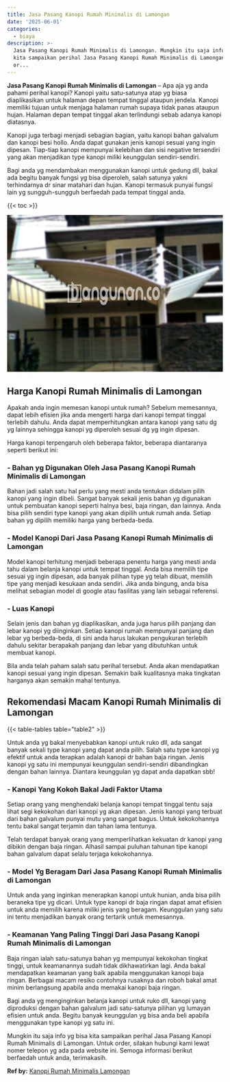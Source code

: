 ```yaml
---
title: Jasa Pasang Kanopi Rumah Minimalis di Lamongan
date: '2025-06-01'
categories:
  - biaya
description: >-
  Jasa Pasang Kanopi Rumah Minimalis di Lamongan. Mungkin itu saja info yg bisa
  kita sampaikan perihal Jasa Pasang Kanopi Rumah Minimalis di Lamongan. Untuk
  or...
---
```


**Jasa Pasang Kanopi Rumah Minimalis di Lamongan** – Apa aja yg anda pahami perihal kanopi? Kanopi yaitu satu-satunya atap yg biasa diaplikasikan untuk halaman depan tempat tinggal ataupun jendela. Kanopi memiliki tujuan untuk menjaga halaman rumah supaya tidak panas ataupun hujan. Halaman depan tempat tinggal akan terlindungi sebab adanya kanopi diatasnya.

Kanopi juga terbagi menjadi sebagian bagian, yaitu kanopi bahan galvalum dan kanopi besi hollo. Anda dapat gunakan jenis kanopi sesuai yang ingin dipesan. Tiap-tiap kanopi mempunyai kelebihan dan sisi negative tersendiri yang akan menjadikan type kanopi miliki keunggulan sendiri-sendiri.

Bagi anda yg mendambakan menggunakan kanopi untuk gedung dll, bakal ada begitu banyak fungsi yg bisa diperoleh, salah satunya yakni terhindarnya dr sinar matahari dan hujan. Kanopi termasuk punyai fungsi lain yg sungguh-sungguh berfaedah pada tempat tinggal anda.

{{< toc >}}

![Jasa Pasang Kanopi Rumah Minimalis di Lamongan](/images/harga-kanopi-minimalis-03.png)

## Harga Kanopi Rumah Minimalis di Lamongan

Apakah anda ingin memesan kanopi untuk rumah? Sebelum memesannya, dapat lebih efisien jika anda mengerti harga dari kanopi tempat tinggal terlebih dahulu. Anda dapat memperhitungkan antara kanopi yang satu dg yg lainnya sehingga kanopi yg diperoleh sesuai dg yg ingin dipesan.

Harga kanopi terpengaruh oleh beberapa faktor, beberapa diantaranya seperti berikut ini:

### \- Bahan yg Digunakan Oleh Jasa Pasang Kanopi Rumah Minimalis di Lamongan

Bahan jadi salah satu hal perlu yang mesti anda tentukan didalam pilih kanopi yang ingin dibeli. Sangat banyak sekali jenis bahan yg digunakan untuk pembuatan kanopi seperti halnya besi, baja ringan, dan lainnya. Anda bisa pilih sendiri type kanopi yang akan dipilih untuk rumah anda. Setiap bahan yg dipilih memiliki harga yang berbeda-beda.

### \- Model Kanopi Dari Jasa Pasang Kanopi Rumah Minimalis di Lamongan

Model kanopi terhitung menjadi beberapa penentu harga yang mesti anda tahu dalam belanja kanopi untuk tempat tinggal. Anda bisa memilih tipe sesuai yg ingin dipesan, ada banyak pilihan type yg telah dibuat, memilih tipe yang menjadi kesukaan anda sendiri. Jika anda bingung, anda bisa melihat sebagian model di google atau fasilitas yang lain sebagai referensi.

### \- Luas Kanopi

Selain jenis dan bahan yg diaplikasikan, anda juga harus pilih panjang dan lebar kanopi yg diinginkan. Setiap kanopi rumah mempunyai panjang dan lebar yg berbeda-beda, di sini anda harus lakukan pengukuran terlebih dahulu sekitar berapakah panjang dan lebar yang dibutuhkan untuk membuat kanopi.

Bila anda telah paham salah satu perihal tersebut. Anda akan mendapatkan kanopi sesuai yang ingin dipesan. Semakin baik kualitasnya maka tingkatan harganya akan semakin mahal tentunya.

## Rekomendasi Macam Kanopi Rumah Minimalis di Lamongan

{{< table-tables table="table2" >}}

Untuk anda yg bakal menyebabkan kanopi untuk ruko dll, ada sangat banyak sekali type kanopi yang dapat anda pilih. Salah satu type kanopi yg efektif untuk anda terapkan adalah kanopi dr bahan baja ringan. Jenis kanopi yg satu ini mempunyai keunggulan sendiri-sendiri dibandingkan dengan bahan lainnya. Diantara keunggulan yg dapat anda dapatkan sbb!

### \- Kanopi Yang Kokoh Bakal Jadi Faktor Utama

Setiap orang yang menghendaki belanja kanopi tempat tinggal tentu saja lihat segi kekokohan dari kanopi yg akan dipesan. Jenis kanopi yang terbuat dari bahan galvalum punyai mutu yang sangat bagus. Untuk kekokohannya tentu bakal sangat terjamin dan tahan lama tentunya.

Telah terdapat banyak orang yang memperlihatkan kekuatan dr kanopi yang dibikin dengan baja ringan. Alhasil sampai puluhan tahunan tipe kanopi bahan galvalum dapat selalu terjaga kekokohannya.

### \- Model Yg Beragam Dari Jasa Pasang Kanopi Rumah Minimalis di Lamongan

Untuk anda yang inginkan menerapkan kanopi untuk hunian, anda bisa pilih beraneka tipe yg dicari. Untuk type kanopi dr baja ringan dapat amat efisien untuk anda memilih karena miliki jenis yang beragam. Keunggulan yang satu ini tentu menjadikan banyak orang tertarik untuk memesannya.

### \- Keamanan Yang Paling Tinggi Dari Jasa Pasang Kanopi Rumah Minimalis di Lamongan

Baja ringan ialah satu-satunya bahan yg mempunyai kekokohan tingkat tinggi, untuk keamanannya sudah tidak dikhawatirkan lagi. Anda bakal mendapatkan keamanan yang baik apabila menggunakan kanopi baja ringan. Berbagai macam resiko contohnya rusaknya dan roboh bakal amat minim berlangsung apabila anda memakai kanopi baja ringan.

Bagi anda yg menginginkan belanja kanopi untuk ruko dll, kanopi yang diproduksi dengan bahan galvalum jadi satu-satunya pilihan yg lumayan efisien untuk anda. Begitu banyak keunggulan yg bisa anda beli apabila menggunakan type kanopi yg satu ini.

Mungkin itu saja info yg bisa kita sampaikan perihal Jasa Pasang Kanopi Rumah Minimalis di Lamongan. Untuk order, silakan hubungi kami lewat nomer telepon yg ada pada website ini. Semoga informasi berikut berfaedah untuk anda, terimakasih.

**Ref by:**  [Kanopi Rumah Minimalis Lamongan](https://id.wikipedia.org/wiki/Kanopi)
